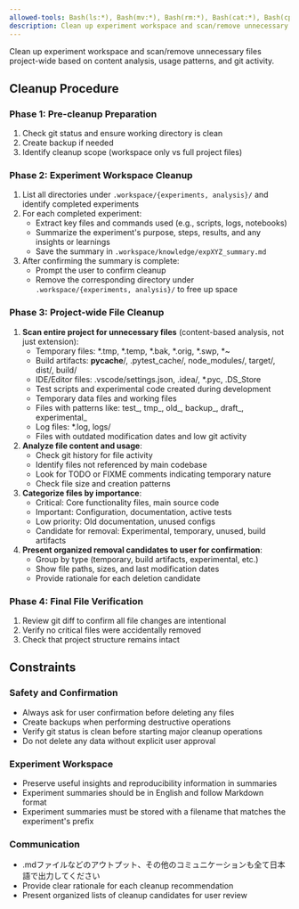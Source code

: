 ```yaml
---
allowed-tools: Bash(ls:*), Bash(mv:*), Bash(rm:*), Bash(cat:*), Bash(cp:*), Bash(mkdir:*), Bash(echo:*), Bash(tail:*), Bash(head:*), Bash(find:*), Bash(grep:*), Bash(git:*), Read(*), Glob(*), Grep(*)
description: Clean up experiment workspace and scan/remove unnecessary files project-wide
---
```


Clean up experiment workspace and scan/remove unnecessary files project-wide based on content analysis, usage patterns, and git activity.

## Cleanup Procedure

### Phase 1: Pre-cleanup Preparation
1. Check git status and ensure working directory is clean
2. Create backup if needed
3. Identify cleanup scope (workspace only vs full project files)

### Phase 2: Experiment Workspace Cleanup
1. List all directories under `.workspace/{experiments, analysis}/` and identify completed experiments
2. For each completed experiment:
   - Extract key files and commands used (e.g., scripts, logs, notebooks)
   - Summarize the experiment's purpose, steps, results, and any insights or learnings
   - Save the summary in `.workspace/knowledge/expXYZ_summary.md`
3. After confirming the summary is complete:
   - Prompt the user to confirm cleanup
   - Remove the corresponding directory under `.workspace/{experiments, analysis}/` to free up space

### Phase 3: Project-wide File Cleanup
1. **Scan entire project for unnecessary files** (content-based analysis, not just extension):
   - Temporary files: *.tmp, *.temp, *.bak, *.orig, *.swp, *~
   - Build artifacts: __pycache__/, .pytest_cache/, node_modules/, target/, dist/, build/
   - IDE/Editor files: .vscode/settings.json, .idea/, *.pyc, .DS_Store
   - Test scripts and experimental code created during development
   - Temporary data files and working files
   - Files with patterns like: test_, tmp_, old_, backup_, draft_, experimental_
   - Log files: *.log, logs/
   - Files with outdated modification dates and low git activity
2. **Analyze file content and usage**:
   - Check git history for file activity
   - Identify files not referenced by main codebase
   - Look for TODO or FIXME comments indicating temporary nature
   - Check file size and creation patterns
3. **Categorize files by importance**:
   - Critical: Core functionality files, main source code
   - Important: Configuration, documentation, active tests
   - Low priority: Old documentation, unused configs
   - Candidate for removal: Experimental, temporary, unused, build artifacts
4. **Present organized removal candidates to user for confirmation**:
   - Group by type (temporary, build artifacts, experimental, etc.)
   - Show file paths, sizes, and last modification dates
   - Provide rationale for each deletion candidate

### Phase 4: Final File Verification
1. Review git diff to confirm all file changes are intentional
2. Verify no critical files were accidentally removed
3. Check that project structure remains intact

## Constraints

### Safety and Confirmation
- Always ask for user confirmation before deleting any files
- Create backups when performing destructive operations
- Verify git status is clean before starting major cleanup operations
- Do not delete any data without explicit user approval

### Experiment Workspace
- Preserve useful insights and reproducibility information in summaries
- Experiment summaries should be in English and follow Markdown format
- Experiment summaries must be stored with a filename that matches the experiment's prefix

### Communication
- .mdファイルなどのアウトプット、その他のコミュニケーションも全て日本語で出力してください
- Provide clear rationale for each cleanup recommendation
- Present organized lists of cleanup candidates for user review